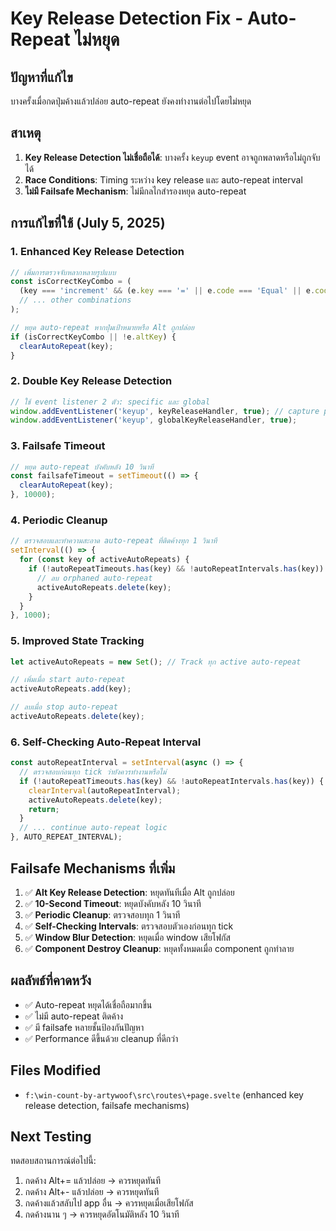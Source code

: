 # Key Release Detection Fix - Auto-Repeat ไม่หยุด

## ปัญหาที่แก้ไข
บางครั้งเมื่อกดปุ่มค้างแล้วปล่อย auto-repeat ยังคงทำงานต่อไปโดยไม่หยุด

## สาเหตุ
1. **Key Release Detection ไม่เชื่อถือได้**: บางครั้ง `keyup` event อาจถูกพลาดหรือไม่ถูกจับได้
2. **Race Conditions**: Timing ระหว่าง key release และ auto-repeat interval
3. **ไม่มี Failsafe Mechanism**: ไม่มีกลไกสำรองหยุด auto-repeat

## การแก้ไขที่ใช้ (July 5, 2025)

### 1. Enhanced Key Release Detection
```javascript
// เพิ่มการตรวจจับหลากหลายรูปแบบ
const isCorrectKeyCombo = (
  (key === 'increment' && (e.key === '=' || e.code === 'Equal' || e.code === 'KeyEqual')) ||
  // ... other combinations
);

// หยุด auto-repeat หากปุ่มเป้าหมายหรือ Alt ถูกปล่อย  
if (isCorrectKeyCombo || !e.altKey) {
  clearAutoRepeat(key);
}
```

### 2. Double Key Release Detection
```javascript
// ใช้ event listener 2 ตัว: specific และ global
window.addEventListener('keyup', keyReleaseHandler, true); // capture phase
window.addEventListener('keyup', globalKeyReleaseHandler, true);
```

### 3. Failsafe Timeout
```javascript
// หยุด auto-repeat บังคับหลัง 10 วินาที
const failsafeTimeout = setTimeout(() => {
  clearAutoRepeat(key);
}, 10000);
```

### 4. Periodic Cleanup
```javascript
// ตรวจสอบและทำความสะอาด auto-repeat ที่ติดค้างทุก 1 วินาที
setInterval(() => {
  for (const key of activeAutoRepeats) {
    if (!autoRepeatTimeouts.has(key) && !autoRepeatIntervals.has(key)) {
      // ลบ orphaned auto-repeat
      activeAutoRepeats.delete(key);
    }
  }
}, 1000);
```

### 5. Improved State Tracking
```javascript
let activeAutoRepeats = new Set(); // Track ทุก active auto-repeat

// เพิ่มเมื่อ start auto-repeat
activeAutoRepeats.add(key);

// ลบเมื่อ stop auto-repeat  
activeAutoRepeats.delete(key);
```

### 6. Self-Checking Auto-Repeat Interval
```javascript
const autoRepeatInterval = setInterval(async () => {
  // ตรวจสอบก่อนทุก tick ว่ายังควรทำงานหรือไม่
  if (!autoRepeatTimeouts.has(key) && !autoRepeatIntervals.has(key)) {
    clearInterval(autoRepeatInterval);
    activeAutoRepeats.delete(key);
    return;
  }
  // ... continue auto-repeat logic
}, AUTO_REPEAT_INTERVAL);
```

## Failsafe Mechanisms ที่เพิ่ม
1. ✅ **Alt Key Release Detection**: หยุดทันทีเมื่อ Alt ถูกปล่อย
2. ✅ **10-Second Timeout**: หยุดบังคับหลัง 10 วินาที  
3. ✅ **Periodic Cleanup**: ตรวจสอบทุก 1 วินาที
4. ✅ **Self-Checking Intervals**: ตรวจสอบตัวเองก่อนทุก tick
5. ✅ **Window Blur Detection**: หยุดเมื่อ window เสียโฟกัส
6. ✅ **Component Destroy Cleanup**: หยุดทั้งหมดเมื่อ component ถูกทำลาย

## ผลลัพธ์ที่คาดหวัง
- ✅ Auto-repeat หยุดได้เชื่อถือมากขึ้น
- ✅ ไม่มี auto-repeat ติดค้าง
- ✅ มี failsafe หลายชั้นป้องกันปัญหา
- ✅ Performance ดีขึ้นด้วย cleanup ที่ดีกว่า

## Files Modified
- `f:\win-count-by-artywoof\src\routes\+page.svelte` (enhanced key release detection, failsafe mechanisms)

## Next Testing
ทดสอบสถานการณ์ต่อไปนี้:
1. กดค้าง Alt+= แล้วปล่อย → ควรหยุดทันที
2. กดค้าง Alt+- แล้วปล่อย → ควรหยุดทันที  
3. กดค้างแล้วสลับไป app อื่น → ควรหยุดเมื่อเสียโฟกัส
4. กดค้างนาน ๆ → ควรหยุดอัตโนมัติหลัง 10 วินาที
